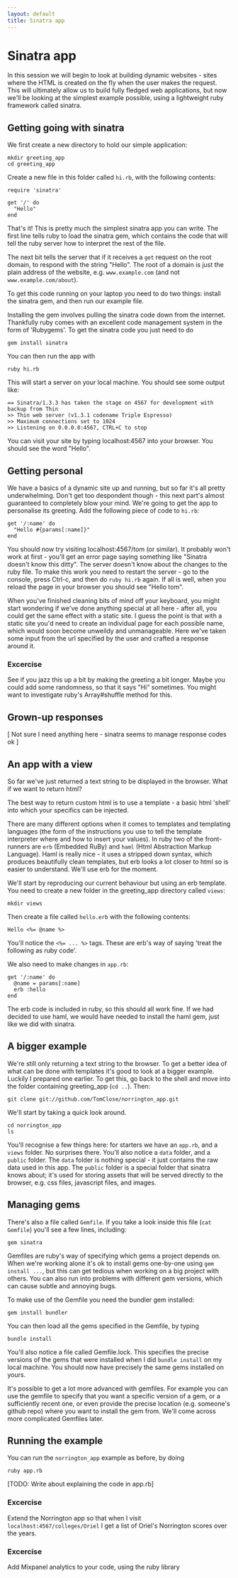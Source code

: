 ```yaml
---
layout: default
title: Sinatra app
---
```


# Sinatra app

In this session we will begin to look at building dynamic websites - sites where the HTML is created on the fly when the user makes the request. This will ultimately allow us to build fully fledged web applications, but now we'll be looking at the simplest example possible, using a lightweight ruby framework called sinatra.

## Getting going with sinatra

We first create a new directory to hold our simple application:

    mkdir greeting_app
    cd greeting_app

Create a new file in this folder called `hi.rb`, with the following contents:

    require 'sinatra'
    
    get '/' do
      "Hello"
    end

That's it! This is pretty much the simplest sinatra app you can write. The first line tells ruby to load the sinatra gem, which contains the code that will tell the ruby server how to interpret the rest of the file.

The next bit tells the server that if it receives a `get` request on the root domain, to respond with the string "Hello". The root of a domain is just the plain address of the website, e.g. `www.example.com` (and not `www.example.com/about`).

To get this code running on your laptop you need to do two things: install the sinatra gem, and then run our example file.

Installing the gem involves pulling the sinatra code down from the internet. Thankfully ruby comes with an excellent code management system in the form of 'Rubygems'. To get the sinatra code you just need to do

    gem install sinatra

You can then run the app with 

    ruby hi.rb

This will start a server on your local machine. You should see some output like:

    == Sinatra/1.3.3 has taken the stage on 4567 for development with backup from Thin
    >> Thin web server (v1.3.1 codename Triple Espresso)
    >> Maximum connections set to 1024
    >> Listening on 0.0.0.0:4567, CTRL+C to stop
    
You can visit your site by typing localhost:4567 into your browser. You should see the word "Hello".

## Getting personal

We have a basics of a dynamic site up and running, but so far it's all pretty underwhelming. Don't get too despondent though - this next part's almost guaranteed to completely blow your mind. We're going to get the app to personalise its greeting. Add the following piece of code to `hi.rb`:

    get '/:name' do
      "Hello #{params[:name]}"
    end

You should now try visiting localhost:4567/tom (or similar). It probably won't work at first - you'll get an error page saying something like "Sinatra doesn't know this ditty". The server doesn't know about the changes to the ruby file. To make this work you need to restart the server - go to the console, press Ctrl-c, and then do `ruby hi.rb` again. If all is well, when you reload the page in your browser you should see "Hello tom". 

When you've finished cleaning bits of mind off your keyboard, you might start wondering if we've done anything special at all here - after all, you could get the same effect with a static site. I guess the point is that with a static site you'd need to create an individual page for each possible name, which would soon become unweildy and unmanageable. Here we've taken some input from the url specified by the user and crafted a response around it.

### Excercise

See if you jazz this up a bit by making the greeting a bit longer. Maybe you could add some randomness, so that it says "Hi" sometimes. You might want to investigate ruby's Array#shuffle method for this.

## Grown-up responses

[ Not sure I need anything here - sinatra seems to manage response codes ok ]

## An app with a view

So far we've just returned a text string to be displayed in the browser. What if we want to return html? 

The best way to return custom html is to use a template - a basic html 'shell' into which your specifics can be injected.

There are many different options when it comes to templates and templating languages (the form of the instructions you use to tell the template interpreter where and how to insert your values). In ruby two of the front-runners are `erb` (Embedded RuBy) and `haml` (Html Abstraction Markup Language). Haml is really nice - it uses a stripped down syntax, which produces beautifully clean templates, but erb looks a lot closer to html so is easier to understand. We'll use erb for the moment.

We'll start by reproducing our current behaviour but using an erb template. You need to create a new folder in the greeting_app directory called `views`:

    mkdir views

Then create a file called `hello.erb` with the following contents:

    Hello <%= @name %>

You'll notice the `<%= ... %>` tags. These are erb's way of saying 'treat the following as ruby code'.

We also need to make changes in `app.rb`:

    get '/:name' do
      @name = params[:name]
      erb :hello
    end

The erb code is included in ruby, so this should all work fine. If we had decided to use haml, we would have needed to install the haml gem, just like we did with sinatra.

## A bigger example

We're still only returning a text string to the browser. To get a better idea of what can be done with templates it's good to look at a bigger example. Luckily I prepared one earlier. To get this, go back to the shell and move into the folder containing greeting_app (`cd ..`). Then:

    git clone git://github.com/TomClose/norrington_app.git

We'll start by taking a quick look around.

    cd norrington_app
    ls

You'll recognise a few things here: for starters we have an `app.rb`, and a `views` folder. No surprises there. You'll also notice a `data` folder, and a `public` folder. The `data` folder is nothing special - it just contains the raw data used in this app. The `public` folder is a special folder that sinatra knows about; it's used for storing assets that will be served directly to the browser, e.g. css files, javascript files, and images.

## Managing gems

There's also a file called `Gemfile`. If you take a look inside this file (`cat Gemfile`) you'll see a few lines, including:

    gem sinatra

Gemfiles are ruby's way of specifying which gems a project depends on. When we're working alone it's ok to install gems one-by-one using `gem install ...`, but this can get tedious when working on a big project with others. You can also run into problems with different gem versions, which can cause subtle and annoying bugs.

To make use of the Gemfile you need the bundler gem installed:

    gem install bundler

You can then load all the gems specified in the Gemfile, by typing

    bundle install

You'll also notice a file called Gemfile.lock. This specifies the precise versions of the gems that were installed when I did `bundle install` on my local machine. You should now have precisely the same gems installed on yours.

It's possible to get a lot more advanced with gemfiles. For example you can use the gemfile to specify that you want a specific version of a gem, or a sufficiently recent one, or even provide the precise location (e.g. someone's github repo) where you want to install the gem from. We'll come across more complicated Gemfiles later.

## Running the example

You can run the `norrington_app` example as before, by doing

    ruby app.rb

[TODO: Write about explaining the code in app.rb]

### Excercise

Extend the Norrington app so that when I visit `localhost:4567/colleges/Oriel` I get a list of Oriel's Norrington scores over the years.


### Excercise

Add Mixpanel analytics to your code, using the ruby library


